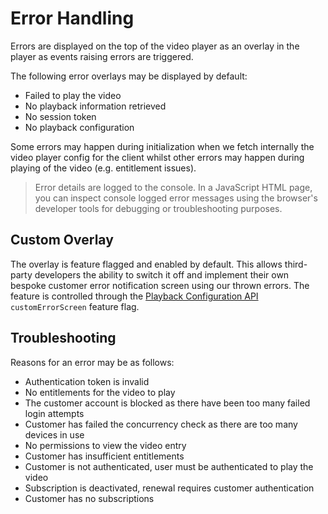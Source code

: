 # Error Handling

Errors are displayed on the top of the video player as an overlay in the player as events raising errors are triggered.

The following error overlays may be displayed by default:

- Failed to play the video
- No playback information retrieved
- No session token
- No playback configuration

Some errors may happen during initialization when we fetch internally the video player config for the client whilst
other errors may happen during playing of the video (e.g. entitlement issues).

> Error details are logged to the console. In a JavaScript HTML page, you can inspect console logged error messages 
> using the browser's developer tools for debugging or troubleshooting purposes. 

## Custom Overlay

The overlay is feature flagged and enabled by default. This allows third-party developers the ability to switch it off
and implement their own bespoke customer error notification screen using our thrown errors. The feature is controlled 
through the [Playback Configuration API](../../reference/Playback-Configuration-API.yaml) `customErrorScreen` feature 
flag.

## Troubleshooting

Reasons for an error may be as follows:

- Authentication token is invalid
- No entitlements for the video to play
- The customer account is blocked as there have been too many failed login attempts
- Customer has failed the concurrency check as there are too many devices in use
- No permissions to view the video entry
- Customer has insufficient entitlements
- Customer is not authenticated, user must be authenticated to play the video
- Subscription is deactivated, renewal requires customer authentication
- Customer has no subscriptions

